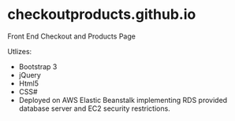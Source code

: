 # checkoutproducts.github.io

Front End Checkout and Products Page 

Utlizes:
<ul>
<li>Bootstrap 3</li>
<li>jQuery</li>
<li>Html5</li>
<li>CSS#</li>
<li>Deployed on AWS Elastic Beanstalk implementing RDS provided database server and EC2 security restrictions.</li>
<ul>
